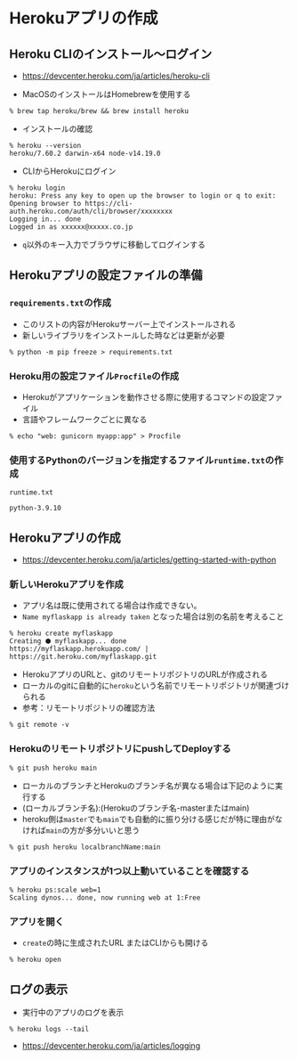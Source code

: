 # Herokuアプリの作成

## Heroku CLIのインストール〜ログイン
- https://devcenter.heroku.com/ja/articles/heroku-cli

- MacOSのインストールはHomebrewを使用する
```shell
% ​brew tap heroku/brew && brew install heroku
```
- インストールの確認
```shell
% heroku --version
heroku/7.60.2 darwin-x64 node-v14.19.0
```
- CLIからHerokuにログイン
```shell
% heroku login
heroku: Press any key to open up the browser to login or q to exit: 
Opening browser to https://cli-auth.heroku.com/auth/cli/browser/xxxxxxxx
Logging in... done
Logged in as xxxxxx@xxxxx.co.jp
```
- `q`以外のキー入力でブラウザに移動してログインする

## Herokuアプリの設定ファイルの準備

### `requirements.txt`の作成

- このリストの内容がHerokuサーバー上でインストールされる
- 新しいライブラリをインストールした時などは更新が必要

```shell
% python -m pip freeze > requirements.txt
```
### Heroku用の設定ファイル`Procfile`の作成
- Herokuがアプリケーションを動作させる際に使用するコマンドの設定ファイル
- 言語やフレームワークごとに異なる

```shell
% echo "web: gunicorn myapp:app" > Procfile
```
### 使用するPythonのバージョンを指定するファイル`runtime.txt`の作成
`runtime.txt`
```
python-3.9.10
```

## Herokuアプリの作成

- https://devcenter.heroku.com/ja/articles/getting-started-with-python

### 新しいHerokuアプリを作成
- アプリ名は既に使用されてる場合は作成できない。
- `Name myflaskapp is already taken` となった場合は別の名前を考えること

```shell
% heroku create myflaskapp
Creating ⬢ myflaskapp... done
https://myflaskapp.herokuapp.com/ | https://git.heroku.com/myflaskapp.git
```
- HerokuアプリのURLと、gitのリモートリポジトリのURLが作成される
- ローカルのgitに自動的に`heroku`という名前でリモートリポジトリが関連づけられる
- 参考：リモートリポジトリの確認方法
```shell
% git remote -v
```

### HerokuのリモートリポジトリにpushしてDeployする
```shell
% git push heroku main
```
- ローカルのブランチとHerokuのブランチ名が異なる場合は下記のように実行する
- (ローカルブランチ名):(Herokuのブランチ名-masterまたはmain)
- heroku側は`master`でも`main`でも自動的に振り分ける感じだが特に理由がなければ`main`の方が多分いいと思う
```shell
% git push heroku localbranchName:main
```


### アプリのインスタンスが1つ以上動いていることを確認する
```shell
% heroku ps:scale web=1
Scaling dynos... done, now running web at 1:Free
```

### アプリを開く
- `create`の時に生成されたURL またはCLIからも開ける
```shell
% heroku open
```

## ログの表示

- 実行中のアプリのログを表示
```shell
% heroku logs --tail
```
- https://devcenter.heroku.com/ja/articles/logging